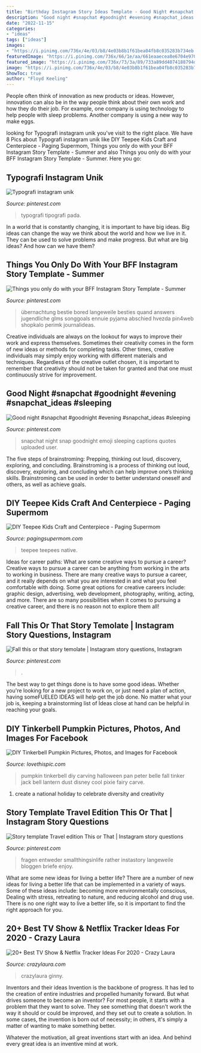 ```yaml
---
title: "Birthday Instagram Story Ideas Template - Good Night #snapchat #goodnight #evening #snapchat_ideas #sleeping"
description: "Good night #snapchat #goodnight #evening #snapchat_ideas #sleeping"
date: "2022-11-15"
categories:
- "ideas"
tags: ["ideas"]
images:
- "https://i.pinimg.com/736x/4e/03/b8/4e03b8b1f61bea04fb8c035283b734eb.jpg"
featuredImage: "https://i.pinimg.com/736x/66/1e/aa/661eaaecea8e6704e970568e7f527e53.jpg"
featured_image: "https://i.pinimg.com/736x/73/3a/89/733a89dd4074188794d75b031ecb877e.jpg"
image: "https://i.pinimg.com/736x/4e/03/b8/4e03b8b1f61bea04fb8c035283b734eb.jpg"
ShowToc: true
author: "Floyd Keeling"
---
```



People often think of innovation as new products or ideas. However, innovation can also be in the way people think about their own work and how they do their job. For example, one company is using technology to help people with sleep problems. Another company is using a new way to make eggs.

	

		
looking for Typografi instagram unik you've visit to the right place. We have 8 Pics about Typografi instagram unik like DIY Teepee Kids Craft and Centerpiece - Paging Supermom, Things you only do with your BFF Instagram Story Template - Summer and also Things you only do with your BFF Instagram Story Template - Summer. Here you go:
		
    
## Typografi Instagram Unik

<img loading=lazy src="https://i.pinimg.com/736x/73/3a/89/733a89dd4074188794d75b031ecb877e.jpg" onerror="this.onerror=null;this.src='https://tse1.mm.bing.net/th?id=OIP.RmHxvUMRmAfHt1zolCRjlgHaPP&amp;pid=15.1';" alt="Typografi instagram unik">

_Source: pinterest.com_

>typografi tipografi pada. 

	

In a world that is constantly changing, it is important to have big ideas. Big ideas can change the way we think about the world and how we live in it. They can be used to solve problems and make progress. But what are big ideas? And how can we have them?

    
## Things You Only Do With Your BFF Instagram Story Template - Summer

<img loading=lazy src="https://i.pinimg.com/736x/a9/4d/bc/a94dbc9be3faf426f11fd1bd3b30dc52.jpg" onerror="this.onerror=null;this.src='https://tse1.mm.bing.net/th?id=OIP.Zvl4aJZ6oO7ecHnKQglXfQHaNK&amp;pid=15.1';" alt="Things you only do with your BFF Instagram Story Template - Summer">

_Source: pinterest.com_

>übernachtung bestie bored langeweile besties quand answers jugendliche glms songgoals ennuie pyjama abschied hvezda pin4web shopkalo perimk journalideas. 

	

Creative individuals are always on the lookout for ways to improve their work and express themselves. Sometimes their creativity comes in the form of new ideas or methods for completing tasks. Other times, creative individuals may simply enjoy working with different materials and techniques. Regardless of the creative outlet chosen, it is important to remember that creativity should not be taken for granted and that one must continuously strive for improvement.

    
## Good Night #snapchat #goodnight #evening #snapchat_ideas #sleeping

<img loading=lazy src="https://i.pinimg.com/736x/66/1e/aa/661eaaecea8e6704e970568e7f527e53.jpg" onerror="this.onerror=null;this.src='https://tse3.mm.bing.net/th?id=OIP.w_J8VkBzVxMf-0m0V-AAAQHaNK&amp;pid=15.1';" alt="Good night #snapchat #goodnight #evening #snapchat_ideas #sleeping">

_Source: pinterest.com_

>snapchat night snap goodnight emoji sleeping captions quotes uploaded user. 

	

The five steps of brainstroming: Prepping, thinking out loud, discovery, exploring, and concluding.
Brainstroming is a process of thinking out loud, discovery, exploring, and concluding which can help improve one’s thinking skills. Brainstroming can be used in order to better understand oneself and others, as well as achieve goals.

    
## DIY Teepee Kids Craft And Centerpiece - Paging Supermom

<img loading=lazy src="https://pagingsupermom.com/wp-content/uploads/2014/11/Thanksgiving-Kids-Table-Ideas-2.jpg" onerror="this.onerror=null;this.src='https://tse4.mm.bing.net/th?id=OIP.Cdz-oaYxQJ1J_ZS0DRz8cgHaLN&amp;pid=15.1';" alt="DIY Teepee Kids Craft and Centerpiece - Paging Supermom">

_Source: pagingsupermom.com_

>teepee teepees native. 

	

Ideas for career paths: What are some creative ways to pursue a career?
Creative ways to pursue a career can be anything from working in the arts to working in business. There are many creative ways to pursue a career, and it really depends on what you are interested in and what you feel comfortable with doing. Some great options for creative careers include: graphic design, advertising, web development, photography, writing, acting, and more. There are so many possibilities when it comes to pursuing a creative career, and there is no reason not to explore them all!

    
## Fall This Or That Story Temolate | Instagram Story Questions, Instagram

<img loading=lazy src="https://i.pinimg.com/736x/4e/03/b8/4e03b8b1f61bea04fb8c035283b734eb.jpg" onerror="this.onerror=null;this.src='https://tse4.mm.bing.net/th?id=OIP.v5-ePzyGjrpU8hKV2oelZwHaNK&amp;pid=15.1';" alt="Fall this or that story temolate | Instagram story questions, Instagram">

_Source: pinterest.com_

>. 

	

The best way to get things done is to have some good ideas. Whether you're looking for a new project to work on, or just need a plan of action, having someFUELED IDEAS will help get the job done. No matter what your job is, keeping a brainstorming list of Ideas close at hand can be helpful in reaching your goals.

    
## DIY Tinkerbell Pumpkin Pictures, Photos, And Images For Facebook

<img loading=lazy src="http://www.lovethispic.com/uploaded_images/210568-Diy-Tinkerbell-Pumpkin.jpg" onerror="this.onerror=null;this.src='https://tse1.mm.bing.net/th?id=OIP.D5Po-Lr2dw1GW7AJJ2y0YwHaLI&amp;pid=15.1';" alt="DIY Tinkerbell Pumpkin Pictures, Photos, and Images for Facebook">

_Source: lovethispic.com_

>pumpkin tinkerbell diy carving halloween pan peter belle fall tinker jack bell lantern dust disney cool pixie fairy carve. 

	

1. create a national holiday to celebrate diversity and creativity

    
## Story Template Travel Edition This Or That | Instagram Story Questions

<img loading=lazy src="https://i.pinimg.com/736x/a4/4e/ba/a44eba3d63cbccd5b3684e2c9a8fb1fe.jpg" onerror="this.onerror=null;this.src='https://tse4.mm.bing.net/th?id=OIP.Fp0Snorp4qrc5DrcAJiS-gHaNK&amp;pid=15.1';" alt="Story template Travel edition This or That | Instagram story questions">

_Source: pinterest.com_

>fragen entweder smallthingsinlife rather instastory langeweile bloggen briefe enjoy. 

	

What are some new ideas for living a better life?
There are a number of new ideas for living a better life that can be implemented in a variety of ways. Some of these ideas include: becoming more environmentally conscious, Dealing with stress, retreating to nature, and reducing alcohol and drug use. There is no one right way to live a better life, so it is important to find the right approach for you.

    
## 20+ Best TV Show &amp; Netflix Tracker Ideas For 2020 - Crazy Laura

<img loading=lazy src="https://p7t2r7c4.stackpathcdn.com/wp-content/uploads/2019/10/yellow-movie-tracker-spread.jpg" onerror="this.onerror=null;this.src='https://tse4.mm.bing.net/th?id=OIP.tGzRx2mVAX8mThX_jDB0cwHaLH&amp;pid=15.1';" alt="20+ Best TV Show &amp; Netflix Tracker Ideas For 2020 - Crazy Laura">

_Source: crazylaura.com_

>crazylaura ginny. 

	

Inventors and their ideas
Invention is the backbone of progress. It has led to the creation of entire industries and propelled humanity forward. But what drives someone to become an inventor?
For most people, it starts with a problem that they want to solve. They see something that doesn't work the way it should or could be improved, and they set out to create a solution. In some cases, the invention is born out of necessity; in others, it's simply a matter of wanting to make something better.

Whatever the motivation, all great inventions start with an idea. And behind every great idea is an inventive mind at work.

